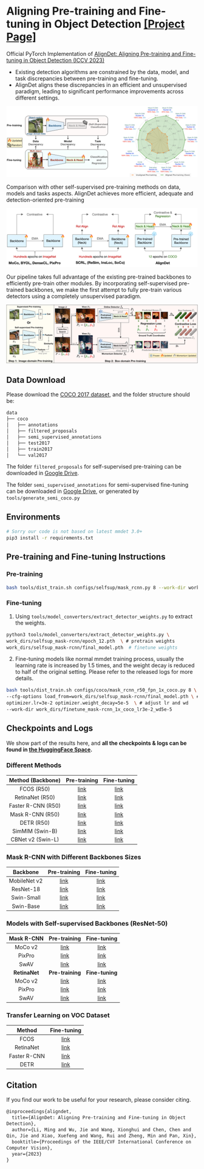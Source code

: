 # Aligning Pre-training and Fine-tuning in Object Detection [[Project Page]](https://liming-ai.github.io/AlignDet/)
Official PyTorch Implementation of [AlignDet: Aligning Pre-training and Fine-tuning in Object Detection (ICCV 2023)](https://arxiv.org/abs/2307.11077)
* Existing detection algorithms are constrained by the data, model, and task discrepancies between pre-training and fine-tuning.
* AlignDet aligns these discrepancies in an efficient and unsupervised paradigm, leading to significant performance improvements across different settings.

![](./images/motivation.png)

Comparison with other self-supervised pre-training methods on data, models and tasks aspects. AlignDet achieves more efficient, adequate and detection-oriented pre-training

![](./images/comparison.png)

Our pipeline takes full advantage of the existing pre-trained backbones to efficiently pre-train other modules. By incorporating self-supervised pre-trained backbones, we make the first attempt to fully pre-train various detectors using a completely unsupervised paradigm.

![](./images/pipeline.png)


## Data Download
Please download the [COCO 2017 dataset](https://cocodataset.org/), and the folder structure should be:
```
data
├── coco
│   ├── annotations
│   ├── filtered_proposals
│   ├── semi_supervised_annotations
│   ├── test2017
│   ├── train2017
│   └── val2017
```

The folder `filtered_proposals` for self-supervised pre-training can be downloaded in [Google Drive](https://drive.google.com/file/d/1AR1xXyeeLowHFXpS0hGB6VcORLxi9C2o/view?usp=sharing).

The folder `semi_supervised_annotations` for semi-supervised fine-tuning can be downloaded in [Google Drive](https://drive.google.com/file/d/1CyXw412wuXJvqrXF0VDRkp6k5SZPP_up/view?usp=sharing), or generated by `tools/generate_semi_coco.py`


## Environments
```bash
# Sorry our code is not based on latest mmdet 3.0+
pip3 install -r requirements.txt
```

## Pre-training and Fine-tuning Instructions
### Pre-training
```bash
bash tools/dist_train.sh configs/selfsup/mask_rcnn.py 8 --work-dir work_dirs/selfsup_mask-rcnn
```

### Fine-tuning
1. Using `tools/model_converters/extract_detector_weights.py` to extract the weights.
```bash
python3 tools/model_converters/extract_detector_weights.py \
work_dirs/selfsup_mask-rcnn/epoch_12.pth  \ # pretrain weights
work_dirs/selfsup_mask-rcnn/final_model.pth  # finetune weights
```

2. Fine-tuning models like normal mmdet training process, usually the learning rate is increased by 1.5 times, and the weight decay is reduced to half of the original setting. Please refer to the released logs for more details.
```bash
bash tools/dist_train.sh configs/coco/mask_rcnn_r50_fpn_1x_coco.py 8 \
--cfg-options load_from=work_dirs/selfsup_mask-rcnn/final_model.pth \ # load pre-trained weights
optimizer.lr=3e-2 optimizer.weight_decay=5e-5  \ # adjust lr and wd
--work-dir work_dirs/finetune_mask-rcnn_1x_coco_lr3e-2_wd5e-5
```

## Checkpoints and Logs
We show part of the results here, and **all the checkpoints & logs can be found in [the HuggingFace Space](https://huggingface.co/spaces/limingcv/AlignDet/tree/main).**


### Different Methods
| Method (Backbone) | Pre-training | Fine-tuning |
|:------------------------:|:-----------------------:|:----------------:|
| FCOS (R50)               |  [link](https://huggingface.co/spaces/limingcv/AlignDet/tree/main/pretrain/selfsup_fcos_mstrain-soft-teacher_sampler-2048_temp0.5)  |   [link](https://huggingface.co/spaces/limingcv/AlignDet/tree/main/finetune/finetune_fcos_1x_coco_lr1.5e-2_wd5e.5)    |
| RetinaNet (R50)          |  [link](https://huggingface.co/spaces/limingcv/AlignDet/tree/main/pretrain/selfsup_retinanet_mstrain-soft-teacher_sampler-2048_temp0.5) | [link](https://huggingface.co/spaces/limingcv/AlignDet/tree/main/finetune/finetune_retinanet_1x_coco_lr1.5e-2_wd5e-5) |
| Faster R-CNN (R50)       |  [link](https://huggingface.co/spaces/limingcv/AlignDet/tree/main/pretrain/selfsup_mask-rcnn_mstrain-soft-teacher_sampler-4096_temp0.5) | [link](https://huggingface.co/spaces/limingcv/AlignDet/tree/main/finetune/finetune_faster-rcnn_1x_coco_lr3e-2_wd5e-5) |
| Mask R-CNN (R50)         |  [link](https://huggingface.co/spaces/limingcv/AlignDet/tree/main/pretrain/selfsup_mask-rcnn_mstrain-soft-teacher_sampler-4096_temp0.5) | [link](https://huggingface.co/spaces/limingcv/AlignDet/tree/main/finetune/finetune_mask-rcnn_1x_coco_lr3e-2_wd5e-5) |
| DETR  (R50)              |  [link](https://huggingface.co/spaces/limingcv/AlignDet/tree/main/pretrain/selfsup_detr_cluster-id-as-class_contrastive) | [link](https://huggingface.co/spaces/limingcv/AlignDet/tree/main/finetune/finetune_detr_150e_coco_lr-mult-0.1_selfsup-clusters-as-classes_add-contrastive-temp0.5-weight1.0) |
| SimMIM (Swin-B)          |  [link](https://huggingface.co/spaces/limingcv/AlignDet/tree/main/pretrain/selfsup_mask-rcnn_swin-b_simmim-800e) | [link](https://huggingface.co/spaces/limingcv/AlignDet/tree/main/finetune/finetune_mask-rcnn_swin-b_lsj-3x-coco_simmim-800e_lr9e-5_wd2.5e-3) |
| CBNet v2 (Swin-L)        |  [link](https://huggingface.co/spaces/limingcv/AlignDet/tree/main/pretrain/selfsup_cbv2_swin-L_1x_coco) | [link](https://huggingface.co/spaces/limingcv/AlignDet/tree/main/finetune/finetune_cbnetv2_swin-L_bs128_1x_coco_lr8e-4_wd2.5e-3) |


### Mask R-CNN with Different Backbones Sizes
| Backbone | Pre-training | Fine-tuning |
|:--------------------:|:-----------------------:|:----------------:|
| MobileNet v2         | [link](https://huggingface.co/spaces/limingcv/AlignDet/tree/main/pretrain/selfsup_mask-rcnn_mbv2_mstrain-soft-teacher_1x_coco_sampler-4096_temp0.5) | [link](https://huggingface.co/spaces/limingcv/AlignDet/tree/main/finetune/finetune_mask-rcnn_mbv2_1x_coco) |
| ResNet-18            | [link](https://huggingface.co/spaces/limingcv/AlignDet/tree/main/pretrain/selfsup_mask-rcnn_r18_mstrain-soft-teacher_sampler-4096_temp0.5_1x_coco) | [link](https://huggingface.co/spaces/limingcv/AlignDet/tree/main/finetune/finetune_mask-rcnn_r18_1x_coco_lr3e-2_wd5e-5) |
| Swin-Small           | [link](https://huggingface.co/spaces/limingcv/AlignDet/tree/main/pretrain/selfsup_mask-rcnn_swin-s_mstrain-soft-teacher_sampler-4096_temp0.5) | [link](https://huggingface.co/spaces/limingcv/AlignDet/tree/main/finetune/finetune_mask-rcnn_swin-s_1x_coco) |
| Swin-Base            | [link](https://huggingface.co/spaces/limingcv/AlignDet/tree/main/pretrain/selfsup_mask-rcnn_swin-b_mstrain-soft-teacher_sampler-4096_temp0.5) | [link](https://huggingface.co/spaces/limingcv/AlignDet/tree/main/finetune/finetune_mask-rcnn_swin-b_1x_coco_lr1e-4_wd1e-2) |

### Models with Self-supervised Backbones (ResNet-50)
| Mask R-CNN | Pre-training | Fine-tuning |
|:--------------------:|:-----------------------:|:----------------:|
| MoCo v2    | [link](https://huggingface.co/spaces/limingcv/AlignDet/tree/main/finetune/finetune_mask-rcnn_1x_coco_mocov2-init_moco-setting) | [link](https://huggingface.co/spaces/limingcv/AlignDet/tree/main/finetune/finetune_mask-rcnn_1x_coco_mocov2-init_moco-setting) |
| PixPro     | [link](https://huggingface.co/spaces/limingcv/AlignDet/tree/main/finetune/finetune_mask-rcnn_1x_coco_pixpro-init_moco-setting) | [link](https://huggingface.co/spaces/limingcv/AlignDet/tree/main/finetune/finetune_mask-rcnn_1x_coco_pixpro-init_moco-setting) |
| SwAV       | [link](https://huggingface.co/spaces/limingcv/AlignDet/tree/main/pretrain/selfsup_mask-rcnn_1x_coco_swav) | [link](https://huggingface.co/spaces/limingcv/AlignDet/tree/main/finetune/finetune_mask-rcnn_1x_coco_swav_lr3e-2_wd5e-6_warmup1k) |
| **RetinaNet** | **Pre-training** | **Fine-tuning** |
| MoCo v2 | [link](https://huggingface.co/spaces/limingcv/AlignDet/tree/main/pretrain/selfsup_retinanet_1x_coco_mocov2) | [link](https://huggingface.co/spaces/limingcv/AlignDet/tree/main/finetune/finetune_retinanet_1x_coco_mocov2_moco-setting_lr1.5e-2_wd5e-5) |
| PixPro  | [link](https://huggingface.co/spaces/limingcv/AlignDet/tree/main/pretrain/selfsup_retinanet_1x_coco_pixpro) | [link](https://huggingface.co/spaces/limingcv/AlignDet/tree/main/finetune/finetune_retinanet_1x_coco_pixpro_lr1.5e-2_wd5e-5) |
| SwAV    | [link](https://huggingface.co/spaces/limingcv/AlignDet/tree/main/pretrain/selfsup_retinanet_1x_coco_swav) | [link](https://huggingface.co/spaces/limingcv/AlignDet/tree/main/finetune/finetune_retinanet_1x_coco_swav_moco-setting_lr1.5e-2_wd5e-5) |


### Transfer Learning on VOC Dataset
| Method | Fine-tuning |
|:--------------------:|:-----------------------:|
| FCOS | [link](https://huggingface.co/spaces/limingcv/AlignDet/tree/main/finetune/finetune_fcos_12k_voc0712_lr1.5e-2_wd5e-5) |
| RetinaNet | [link](https://huggingface.co/spaces/limingcv/AlignDet/tree/main/finetune/finetune_retinanet_12k_voc0712_lr1.5e-2_wd5e-5) |
| Faster R-CNN | [link](https://huggingface.co/spaces/limingcv/AlignDet/tree/main/finetune/finetune_mask-rcnn_12k_voc0712_lr3e-2_wd5e-5) |
| DETR | [link](https://huggingface.co/spaces/limingcv/AlignDet/tree/main/finetune/finetune_detr_100e_voc0712) |

## Citation
If you find our work to be useful for your research, please consider citing.
```
@inproceedings{aligndet,
  title={AlignDet: Aligning Pre-training and Fine-tuning in Object Detection},
  author={Li, Ming and Wu, Jie and Wang, Xionghui and Chen, Chen and Qin, Jie and Xiao, Xuefeng and Wang, Rui and Zheng, Min and Pan, Xin},
  booktitle={Proceedings of the IEEE/CVF International Conference on Computer Vision},
  year={2023}
}
```